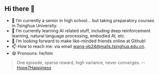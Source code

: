 ## Hi there 👋
- 🔭 I’m currently a senior in high school... but taking preparatory courses in Tsinghua University.
- 🌱 I’m currently learning AI related stuff, including deep reinforcement learning, natural language processing, embodied AI, etc.
- 👯 I’m looking forward to make like-minded friends online at Github!
- 📫 How to reach me: via email wang-xb24@mails.tsinghua.edu.cn.
- 😄 Pronouns: he/him

> One episode, sparse reward, high variance, never converges. -- [Hope7Happiness](https://github.com/Hope7Happiness)
